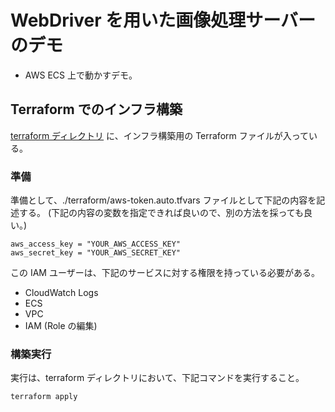 WebDriver を用いた画像処理サーバーのデモ
==========

* AWS ECS 上で動かすデモ。

## Terraform でのインフラ構築

[terraform ディレクトリ](./terraform/) に、インフラ構築用の Terraform ファイルが入っている。

### 準備

準備として、./terraform/aws-token.auto.tfvars ファイルとして下記の内容を記述する。
(下記の内容の変数を指定できれば良いので、別の方法を採っても良い。)

```
aws_access_key = "YOUR_AWS_ACCESS_KEY"
aws_secret_key = "YOUR_AWS_SECRET_KEY"
```

この IAM ユーザーは、下記のサービスに対する権限を持っている必要がある。

* CloudWatch Logs
* ECS
* VPC
* IAM (Role の編集)

### 構築実行

実行は、terraform ディレクトリにおいて、下記コマンドを実行すること。

```
terraform apply
```
